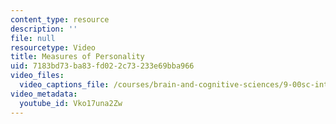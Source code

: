 ```yaml
---
content_type: resource
description: ''
file: null
resourcetype: Video
title: Measures of Personality
uid: 7183bd73-ba83-fd02-2c73-233e69bba966
video_files:
  video_captions_file: /courses/brain-and-cognitive-sciences/9-00sc-introduction-to-psychology-fall-2011/personality/measures-of-personality/Vko17una2Zw.vtt
video_metadata:
  youtube_id: Vko17una2Zw
---
```

